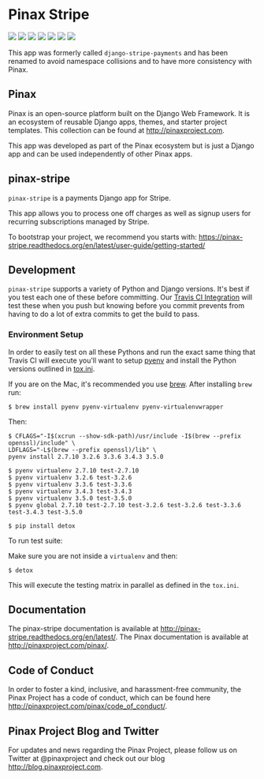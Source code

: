 # Pinax Stripe

[![](http://slack.pinaxproject.com/badge.svg)](http://slack.pinaxproject.com/)
[![](https://img.shields.io/travis/pinax/pinax-stripe.svg)](https://travis-ci.org/pinax/pinax-stripe)
[![](https://img.shields.io/coveralls/pinax/pinax-stripe.svg)](https://coveralls.io/r/pinax/pinax-stripe)
[![](https://img.shields.io/pypi/dm/pinax-stripe.svg)](https://pypi.python.org/pypi/pinax-stripe/)
[![](https://img.shields.io/pypi/v/pinax-stripe.svg)](https://pypi.python.org/pypi/pinax-stripe/)
[![](https://img.shields.io/badge/license-MIT-blue.svg)](https://pypi.python.org/pypi/pinax-stripe/)
[![](https://readthedocs.org/projects/pinax-stripe/badge/?version=latest)](http://pinax-stripe.readthedocs.org/en/latest/?badge=latest)

This app was formerly called `django-stripe-payments` and has been renamed to
avoid namespace collisions and to have more consistency with Pinax.

## Pinax

Pinax is an open-source platform built on the Django Web Framework. It is an ecosystem of reusable Django apps, themes, and starter project templates.
This collection can be found at http://pinaxproject.com.

This app was developed as part of the Pinax ecosystem but is just a Django app and can be used independently of other Pinax apps.


## pinax-stripe

`pinax-stripe` is a payments Django app for Stripe.

This app allows you to process one off charges as well as signup users for
recurring subscriptions managed by Stripe.

To bootstrap your project, we recommend you starts with:
https://pinax-stripe.readthedocs.org/en/latest/user-guide/getting-started/

## Development

`pinax-stripe` supports a variety of Python and Django versions. It's best if you test each one of these before committing. Our [Travis CI Integration](https://travis-ci.org/pinax/pinax-stripe) will test these when you push but knowing before you commit prevents from having to do a lot of extra commits to get the build to pass.

### Environment Setup

In order to easily test on all these Pythons and run the exact same thing that Travis CI will execute you'll want to setup [pyenv](https://github.com/yyuu/pyenv) and install the Python versions outlined in [tox.ini](tox.ini).

If you are on the Mac, it's recommended you use [brew](http://brew.sh/). After installing `brew` run:

```
$ brew install pyenv pyenv-virtualenv pyenv-virtualenvwrapper
```

Then:

```
$ CFLAGS="-I$(xcrun --show-sdk-path)/usr/include -I$(brew --prefix openssl)/include" \
LDFLAGS="-L$(brew --prefix openssl)/lib" \
pyenv install 2.7.10 3.2.6 3.3.6 3.4.3 3.5.0

$ pyenv virtualenv 2.7.10 test-2.7.10
$ pyenv virtualenv 3.2.6 test-3.2.6
$ pyenv virtualenv 3.3.6 test-3.3.6
$ pyenv virtualenv 3.4.3 test-3.4.3
$ pyenv virtualenv 3.5.0 test-3.5.0
$ pyenv global 2.7.10 test-2.7.10 test-3.2.6 test-3.2.6 test-3.3.6 test-3.4.3 test-3.5.0

$ pip install detox
```

To run test suite:

Make sure you are not inside a `virtualenv` and then:

```
$ detox
```

This will execute the testing matrix in parallel as defined in the `tox.ini`.


## Documentation

The pinax-stripe documentation is available at  http://pinax-stripe.readthedocs.org/en/latest/.
The Pinax documentation is available at http://pinaxproject.com/pinax/.


## Code of Conduct

In order to foster a kind, inclusive, and harassment-free community, the Pinax Project has a code of conduct, which can be found here http://pinaxproject.com/pinax/code_of_conduct/.


## Pinax Project Blog and Twitter

For updates and news regarding the Pinax Project, please follow us on Twitter at @pinaxproject and check out our blog http://blog.pinaxproject.com.
